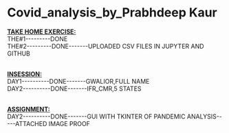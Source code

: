 # Covid_analysis_by_Prabhdeep Kaur
<b><u>TAKE HOME EXERCISE:</u></b><br>
THE#1---------DONE<br>
THE#2---------DONE-------UPLOADED CSV FILES IN JUPYTER AND GITHUB<br><br>

<b><u>INSESSION:</u></b><br>
DAY1----------DONE-------GWALIOR,FULL NAME<br>
DAY2----------DONE-------IFR_CMR,5 STATES<br><br>

<b><u>ASSIGNMENT:</u></b><br>
DAY2----------DONE-------GUI WITH TKINTER OF PANDEMIC ANALYSIS-----ATTACHED IMAGE PROOF<br>
